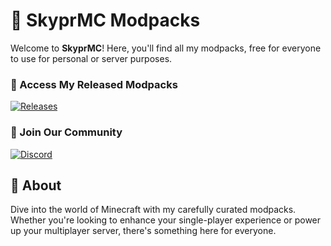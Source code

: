
# 🌌 SkyprMC Modpacks

Welcome to **SkyprMC**! Here, you'll find all my modpacks, free for everyone to use for personal or server purposes.

### 🔗 Access My Released Modpacks
[![Releases](https://img.shields.io/github/v/release/skzppr/smp?label=Download%20Modpacks&style=for-the-badge)](https://github.com/skzppr/smp/releases)

### 💬 Join Our Community
[![Discord](https://img.shields.io/discord/1181134368668930091?label=Join%20our%20Discord&style=for-the-badge&logo=discord)](https://discord.gg/sBgVZBQtXY)

## 📜 About
Dive into the world of Minecraft with my carefully curated modpacks. Whether you're looking to enhance your single-player experience or power up your multiplayer server, there's something here for everyone.

